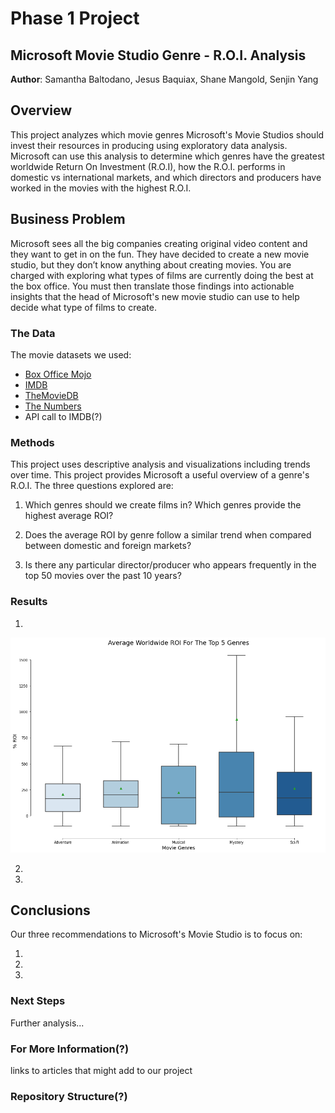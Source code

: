 # Phase 1 Project
## Microsoft Movie Studio Genre - R.O.I. Analysis

**Author**: Samantha Baltodano, Jesus Baquiax, Shane Mangold, Senjin Yang


## Overview 

This project analyzes which movie genres Microsoft's Movie Studios should invest their resources in producing using exploratory data analysis. Microsoft can use this analysis to determine which genres have the greatest worldwide Return On Investment (R.O.I), how the R.O.I. performs in domestic vs international markets, and which directors and producers have worked in the movies with the highest R.O.I.


## Business Problem

Microsoft sees all the big companies creating original video content and they want to get in on the fun. They have decided to create a new movie studio, but they don’t know anything about creating movies. You are charged with exploring what types of films are currently doing the best at the box office. You must then translate those findings into actionable insights that the head of Microsoft's new movie studio can use to help decide what type of films to create.


### The Data

The movie datasets we used:

* [Box Office Mojo](https://www.boxofficemojo.com/)
* [IMDB](https://www.imdb.com/)
* [TheMovieDB](https://www.themoviedb.org/)
* [The Numbers](https://www.the-numbers.com/)
* API call to IMDB(?)


### Methods

This project uses descriptive analysis and visualizations including trends over time. This project provides Microsoft a useful overview of a genre's R.O.I. The three questions explored are:

1) Which genres should we create films in? Which genres provide the highest average ROI?

2) Does the average ROI by genre follow a similar trend when compared between domestic and foreign markets?

3) Is there any particular director/producer who appears frequently in the top 50 movies over the past 10 years?


### Results


1) 

![Q1_boxplot](./Images/Q1_avg_worldwide_roi_for_the_top_5_genres.png)


2)

3)


## Conclusions


Our three recommendations to Microsoft's Movie Studio is to focus on:

1) 

2) 

3)


### Next Steps

Further analysis...


### For More Information(?)

links to articles that might add to our project

### Repository Structure(?)

